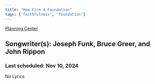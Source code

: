 ```yaml
---
title: "How Firm A Foundation"
tags: ['faithfulness', 'foundation']
---
```


[Planning Center](https://services.planningcenteronline.com/songs/12553463)

## Songwriter(s): Joseph Funk, Bruce Greer, and John Rippon
### Last scheduled: Nov 10, 2024          

No Lyrics
